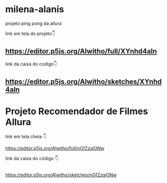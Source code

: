 # milena-alanis
projeto ping pong da allura

link em tela do projeto👇
## https://editor.p5js.org/Alwitho/full/XYnhd4aln

link da caixa do codigo👇
## https://editor.p5js.org/Alwitho/sketches/XYnhd4aln




# Projeto Recomendador de Filmes Allura 

link em tela cheia 👇

https://editor.p5js.org/Alwitho/full/nGfZzqiONw


link da caixa do código 👇
##
https://editor.p5js.org/Alwitho/sketches/nGfZzqiONw


